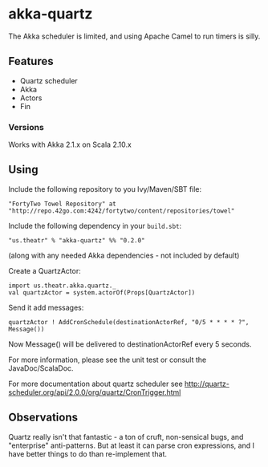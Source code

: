 akka-quartz
===============

The Akka scheduler is limited, and using Apache Camel to run timers is silly.

## Features ##

* Quartz scheduler
* Akka
* Actors
* Fin

### Versions ###

Works with Akka 2.1.x on Scala 2.10.x

## Using ##

Include the following repository to you Ivy/Maven/SBT file:

    "FortyTwo Towel Repository" at "http://repo.42go.com:4242/fortytwo/content/repositories/towel"

Include the following dependency in your `build.sbt`:

    "us.theatr" % "akka-quartz" %% "0.2.0"

(along with any needed Akka dependencies - not included by default)

Create a QuartzActor:

    import us.theatr.akka.quartz._
    val quartzActor = system.actorOf(Props[QuartzActor])

Send it add messages:

    quartzActor ! AddCronSchedule(destinationActorRef, "0/5 * * * * ?", Message())

Now Message() will be delivered to destinationActorRef every 5 seconds.

For more information, please see the unit test or consult the JavaDoc/ScalaDoc.

For more documentation about quartz scheduler see
http://quartz-scheduler.org/api/2.0.0/org/quartz/CronTrigger.html

## Observations ##

Quartz really isn't that fantastic - a ton of cruft, non-sensical bugs, and "enterprise" anti-patterns.
But at least it can parse cron expressions, and I have better things to do than re-implement that.
